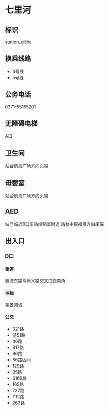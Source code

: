 # 七里河

## 标识

station_qilihe

## 换乘线路

- 4号线
- 5号线

## 公务电话

0371-55165201

## 无障碍电梯

A口

## 卫生间

站台航海广场方向头端

## 母婴室

站台航海广场方向头端

## AED

站厅临近B口车站控制室附近,站台中原福塔方向尾端

## 出入口

### D口

#### 街道

航海东路与尚义路交叉口西南角

#### 地标

美景鸿城

#### 公交

- 321路
- 游51路
- 46路
- B17路
- 86路
- 86路区间
- 129路
- 35路
- S169路
- 165路
- 727路
- Y12路
- 263路

